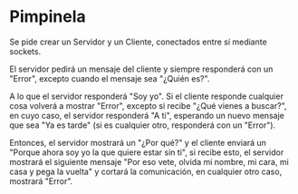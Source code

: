 # Pimpinela

Se pide crear un Servidor y un Cliente, conectados entre sí mediante sockets.



El servidor pedirá un mensaje del cliente y siempre responderá con un "Error", excepto cuando el mensaje sea "¿Quién es?".



A lo que el servidor responderá "Soy yo". Si el cliente responde cualquier cosa volverá a mostrar "Error", excepto si recibe "¿Qué vienes a buscar?", en cuyo caso, el servidor responderá "A ti", esperando un nuevo mensaje que sea "Ya es tarde" (si es cualquier otro, responderá con un "Error").



Entonces, el servidor mostrará un "¿Por qué?" y el cliente enviará un "Porque ahora soy yo la que quiere estar sin ti", si recibe esto, el servidor mostrará el siguiente mensaje "Por eso vete, olvida mi nombre, mi cara, mi casa y pega la vuelta" y cortará la comunicación, en cualquier otro caso, mostrará "Error".

